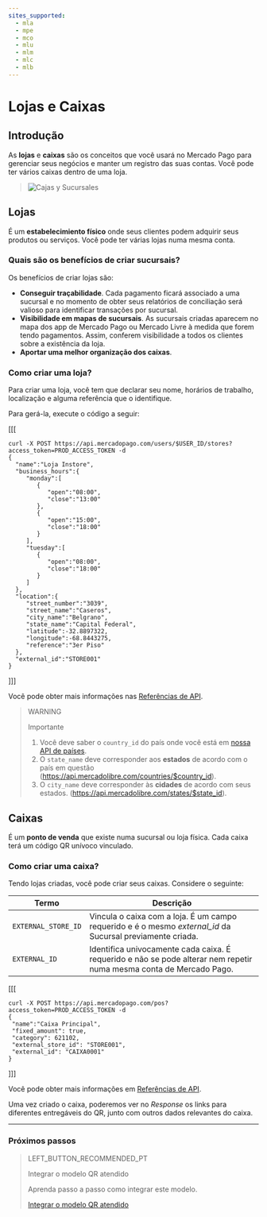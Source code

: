 ```yaml
---
sites_supported:
  - mla
  - mpe
  - mco
  - mlu
  - mlm
  - mlc
  - mlb
---
```


# Lojas e Caixas

## Introdução

As **lojas** e **caixas** são os conceitos que você usará no Mercado Pago para gerenciar seus negócios e manter um registro das suas contas. Você pode ter vários caixas dentro de uma loja.

> ![Cajas y Sucursales](/images/stores_pos.pt.png) 

## Lojas

É um **estabelecimiento físico** onde seus clientes podem adquirir seus produtos ou serviços. Você pode ter várias lojas numa mesma conta.

### Quais são os benefícios de criar sucursais?

Os benefícios de criar lojas são:

- **Conseguir traçabilidade**. Cada pagamento ficará associado a uma sucursal e no momento de obter seus relatórios de conciliação será valioso para identificar transações por sucursal. 
- **Visibilidade em mapas de sucursais**.  As sucursais criadas aparecem no mapa dos app de Mercado Pago ou Mercado Livre à medida que forem tendo pagamentos. Assim, conferem visibilidade a todos os clientes sobre a existência da loja. 
- **Aportar uma melhor organização dos caixas**. 

### Como criar uma loja?

Para criar uma loja, você tem que declarar seu nome, horários de trabalho, localização e alguma referência que o identifique. 

Para gerá-la, execute o código a seguir: 

[[[
 ```curl
curl -X POST https://api.mercadopago.com/users/$USER_ID/stores?access_token=PROD_ACCESS_TOKEN -d
{  
   "name":"Loja Instore",
   "business_hours":{  
      "monday":[  
         {  
            "open":"08:00",
            "close":"13:00"
         },
         {  
            "open":"15:00",
            "close":"18:00"
         }
      ],
      "tuesday":[  
         {  
            "open":"08:00",
            "close":"18:00"
         }
      ]   
   },
   "location":{  
      "street_number":"3039",
      "street_name":"Caseros",
      "city_name":"Belgrano",
      "state_name":"Capital Federal",
      "latitude":-32.8897322,
      "longitude":-68.8443275,
      "reference":"3er Piso"
   },
   "external_id":"STORE001"
}
```
]]]

Você pode obter mais informações nas [Referências de API](https://www.mercadopago.com.br/developers/pt/reference/stores/_users_user_id_stores/post/).

> WARNING
>
> Importante
>
> 1. Você deve saber o `country_id` do país onde você está em [nossa API de países](https://api.mercadolibre.com/countries).
> 2. O `state_name` deve corresponder aos **estados** de acordo com o país em questão (https://api.mercadolibre.com/countries/$country_id).
> 3. O `city_name` deve corresponder às **cidades** de acordo com seus estados. (https://api.mercadolibre.com/states/$state_id).


## Caixas

É um **ponto de venda** que existe numa sucursal ou loja física. Cada caixa terá um código QR unívoco vinculado.

### Como criar uma caixa?

Tendo lojas criadas, você pode criar seus caixas. Considere o seguinte: 

| Termo       |  Descrição    |
| ------------- | ------------------------------------------------- |
| `EXTERNAL_STORE_ID`     | Vincula o caixa com a loja. É um campo requerido e é o mesmo *external_id* da Sucursal previamente criada. |
| `EXTERNAL_ID`           | Identifica univocamente cada caixa. É requerido e não se pode alterar nem repetir numa mesma conta de Mercado Pago. |


[[[
 ```curl
curl -X POST https://api.mercadopago.com/pos?access_token=PROD_ACCESS_TOKEN -d     
{
  "name":"Caixa Principal", 
  "fixed_amount": true,
  "category": 621102,
  "external_store_id": "STORE001",
  "external_id": "CAIXA0001"
}
```
]]]

Você pode obter mais informações em [Referências de API](https://www.mercadopago.com.br/developers/pt/reference/pos/_pos/post/).

Uma vez criado o caixa, poderemos ver no _Response_ os links para diferentes entregáveis do QR, junto com outros dados relevantes do caixa. 


---
### Próximos passos


> LEFT_BUTTON_RECOMMENDED_PT
>
> Integrar o modelo QR atendido
>
> Aprenda passo a passo como integrar este modelo.
>
> [Integrar o modelo QR atendido](https://www.mercadopago.com.br/developers/pt/guides/qr-code/qr-attended-part-b/)

